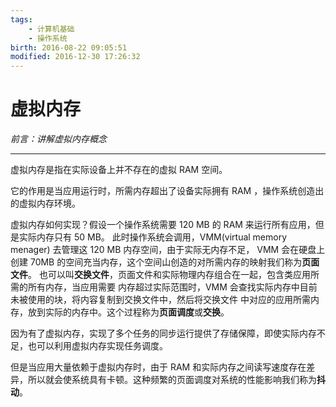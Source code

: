 ```yaml
---   
tags:  
    - 计算机基础
    - 操作系统
birth: 2016-08-22 09:05:51   
modified: 2016-12-30 17:26:32   
---
```

# 虚拟内存

_前言：讲解虚拟内存概念_

---


虚拟内存是指在实际设备上并不存在的虚拟 RAM 空间。

它的作用是当应用运行时，所需内存超出了设备实际拥有 RAM ，操作系统创造出的虚拟内存环境。

虚拟内存如何实现？假设一个操作系统需要 120 MB 的 RAM 来运行所有应用，但是实际内存只有 50 MB。
此时操作系统会调用，VMM(virtual memory menager) 去管理这 120 MB 内存空间，由于实际无内存不足，
VMM 会在硬盘上创建 70MB 的空间充当内存，这个空间山创造的对所需内存的映射我们称为**页面文件**。
也可以叫**交换文件**，页面文件和实际物理内存组合在一起，包含类应用所需的所有内存，当应用需要
内存超过实际范围时，VMM 会查找实际内存中目前未被使用的块，将内容复制到交换文件中，然后将交换文件
中对应的应用所需内存，放到实际的内存中。这个过程称为**页面调度**或**交换**。

因为有了虚拟内存，实现了多个任务的同步运行提供了存储保障，即使实际内存不足，也可以利用虚拟内存实现任务调度。

但是当应用大量依赖于虚拟内存时，由于 RAM 和实际内存之间读写速度存在差异，所以就会使系统具有卡顿。这种频繁的页面调度对系统的性能影响我们称为**抖动**。

